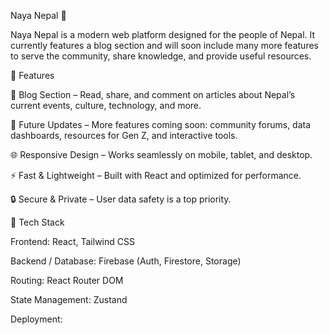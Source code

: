 Naya Nepal 🌄

Naya Nepal is a modern web platform designed for the people of Nepal. It currently features a blog section and will soon include many more features to serve the community, share knowledge, and provide useful resources.

🚀 Features

📝 Blog Section – Read, share, and comment on articles about Nepal’s current events, culture, technology, and more.

🌱 Future Updates – More features coming soon: community forums, data dashboards, resources for Gen Z, and interactive tools.

🌐 Responsive Design – Works seamlessly on mobile, tablet, and desktop.

⚡ Fast & Lightweight – Built with React and optimized for performance.

🔒 Secure & Private – User data safety is a top priority.

📂 Tech Stack

Frontend: React, Tailwind CSS

Backend / Database: Firebase (Auth, Firestore, Storage)

Routing: React Router DOM

State Management: Zustand

Deployment: 
